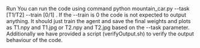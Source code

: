 Run
You can run the code using command python mountain_car.py --task [T1/T2] --train [0/1] . If the --train is 0 the code is not expected to output anything. It should just train the agent and save the final weights and plots as T1.npy and T1.jpg or T2.npy and T2.jpg based on the --task parameter. Additionally we have provided a script (verifyOutput.sh) to verify the output behaviour of the code.